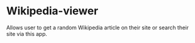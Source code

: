 # Wikipedia-viewer
Allows user to get a random Wikipedia article on their site or search their site via this app.
